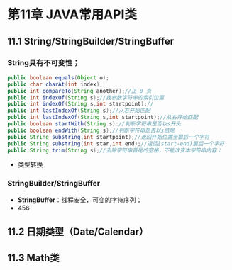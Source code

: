 # 第11章 JAVA常用API类

## 11.1 String/StringBuilder/StringBuffer

### String具有不可变性；

```java
public boolean equals(Object o);
public char charAt(int index);
public int compareTo(String another);//正 0 负
public int indexOf(String s);//找参数字符串的索引位置
public int indexOf(String s,int startpoint);//
public int lastIndexOf(String s);//从右开始匹配
public int lastIndexOf(String s,int startpoint);//从右开始匹配
public boolean startWith(String s)://判断字符串是否以s开头
public boolean endWith(String s);//判断字符串是否以s结尾
public String substring(int startpoint);//返回开始位置至最后一个字符
public String substring(int star,int end);//返回[start-end)最后一个字符
public String trim(String s);//去除字符串首尾的空格，不能改变本字符串内容；
```

- 类型转换

### StringBuilder/StringBuffer

- **StringBuffer**：线程安全，可变的字符序列；
- 456







## 11.2 日期类型（Date/Calendar）





## 11.3 Math类





